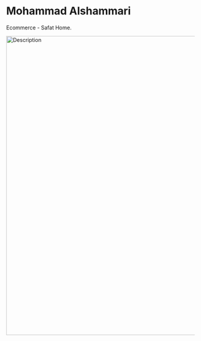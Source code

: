<!DOCTYPE html>
<html>
<body>

<h1>Mohammad Alshammari</h1>

<p>Ecommerce - Safat Home.</p>

<img src="file:///C:/Users/mashammari/OneDrive%20-%20Alghanim%20Industries/Desktop/Pics/DSC05110.jfif" alt="Description" width="1000" height="800">


</body>
</html>
